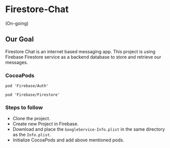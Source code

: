 # Firestore-Chat

(On-going)

## Our Goal

Firestore Chat is an internet based messaging app. This project is using Firebase Firestore service as a backend database to store and retrieve our messages.

### CocoaPods

` pod 'Firebase/Auth' `
  
` pod 'Firebase/Firestore' `

### Steps to follow

* Clone the project.
* Create new Project in Firebase.
* Download and place the `GoogleService-Info.plist` in the same directory as the `Info.plist`.
* Initialize CocoaPods and add above mentioned pods.
